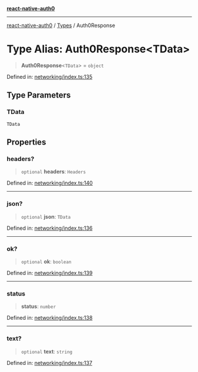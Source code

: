 [**react-native-auth0**](../../README.md)

---

[react-native-auth0](../../globals.md) / [Types](../README.md) / Auth0Response

# Type Alias: Auth0Response\<TData\>

> **Auth0Response**\<`TData`\> = `object`

Defined in: [networking/index.ts:135](https://github.com/auth0/react-native-auth0/blob/64b3136e2ba68da80f979438fc7bc3abab9becdd/src/networking/index.ts#L135)

## Type Parameters

### TData

`TData`

## Properties

### headers?

> `optional` **headers**: `Headers`

Defined in: [networking/index.ts:140](https://github.com/auth0/react-native-auth0/blob/64b3136e2ba68da80f979438fc7bc3abab9becdd/src/networking/index.ts#L140)

---

### json?

> `optional` **json**: `TData`

Defined in: [networking/index.ts:136](https://github.com/auth0/react-native-auth0/blob/64b3136e2ba68da80f979438fc7bc3abab9becdd/src/networking/index.ts#L136)

---

### ok?

> `optional` **ok**: `boolean`

Defined in: [networking/index.ts:139](https://github.com/auth0/react-native-auth0/blob/64b3136e2ba68da80f979438fc7bc3abab9becdd/src/networking/index.ts#L139)

---

### status

> **status**: `number`

Defined in: [networking/index.ts:138](https://github.com/auth0/react-native-auth0/blob/64b3136e2ba68da80f979438fc7bc3abab9becdd/src/networking/index.ts#L138)

---

### text?

> `optional` **text**: `string`

Defined in: [networking/index.ts:137](https://github.com/auth0/react-native-auth0/blob/64b3136e2ba68da80f979438fc7bc3abab9becdd/src/networking/index.ts#L137)
